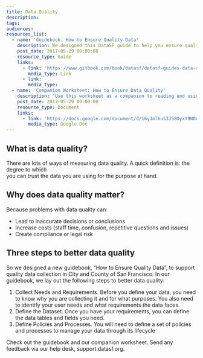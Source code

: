 ```yaml
---
title: Data Quality
description:
tags:
audiences:
resources_list:
  - name: 'Guidebook: How to Ensure Quality Data'
    description: We designed this DataSF guide to help you ensure quality data for services and programs in the City and County of San Francisco. It covers the 3 key steps to better data quality.
    post_date: 2017-05-29 00:00:00
    resource_type: Guide
    links:
      - link: 'https://www.gitbook.com/book/datasf/datasf-guides-data-quality/details'
        media_type: Link
      - link:
        media_type:
  - name: 'Companion Worksheet: How to Ensure Data Quality'
    description: 'Use this worksheet as a companion to reading and using the DataSF Guide: How to Ensure Quality Data. It provides checklists and templates to help you follow along. Copy or download the document as a word document.'
    post_date: 2017-05-29 00:00:00
    resource_type: Document
    links:
      - link: 'https://docs.google.com/document/d/16yJmlhu53J58OyxY9NOuQPOrvT3r7pQuHJFv0vskRfc/edit?usp=sharing'
        media_type: Google Doc
---
```



## What is data quality?

There are lots of ways of measuring data quality. A quick definition is: the degree to which
<br>you can trust the data you are using for the purpose at hand.

## Why does data quality matter?

Because problems with data quality can:

* Lead to inaccurate decisions or conclusions
* Increase costs (staff time, confusion, repetitive questions and issues)
* Create compliance or legal risk

## Three steps to better data quality

So we designed a new guidebook, “How to Ensure Quality Data”, to support quality data collection in City and County of San Francisco. In our guidebook, we lay out the following steps to better data quality:

1. Collect Needs and Requirements. Before you define your data, you need to know why you are collecting it and for what purposes. You also need to identify your user needs and what requirements the data faces.
2. Define the Dataset. Once you have your requirements, you can define the data tables and fields you need.
3. Define Policies and Processes. You will need to define a set of policies and processes to manage your data through its lifecycle

Check out the guidebook and our companion worksheet. Send any feedback via our help desk, support.datasf.org.